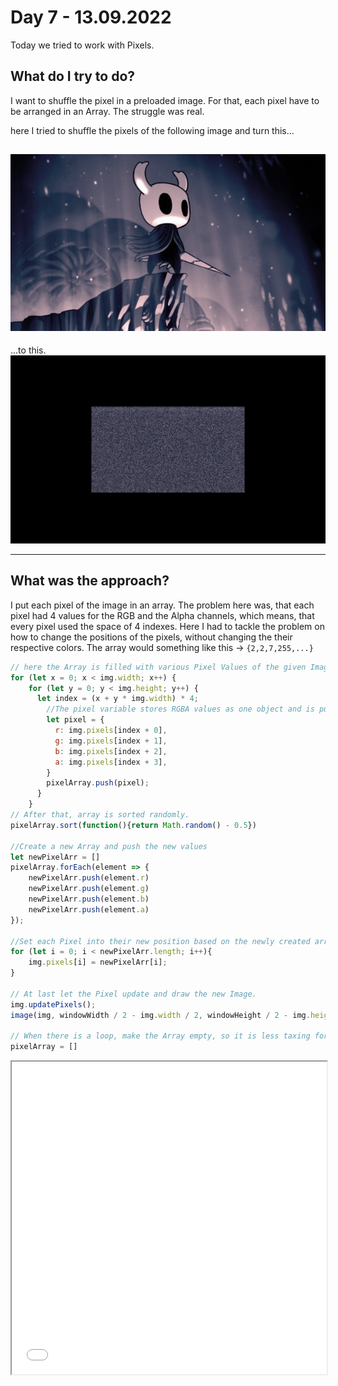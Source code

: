 # **Day 7 - 13.09.2022**
Today we tried to work with Pixels. 

## What do I try to do? 

I want to shuffle the pixel in a preloaded image. For that, each pixel have to be arranged in an Array. The struggle was real.

here I tried to shuffle the pixels of the following image and turn this...

![Hollow_knight](01/hollow-knight_6018152.png 'Hollow Knight')
---
 
...to this.
![Noise](01/download.png 'Hollow knight noise')

---
## What was the approach?
I put each pixel of the image in an array. The problem here was, that each pixel had 4 values for the RGB and the Alpha channels, which means, that every pixel used the space of 4 indexes. Here I had to tackle the problem on how to change the positions of the pixels, without changing the their respective colors. The array would something like this -> `{2,2,7,255,...}`

```javascript
// here the Array is filled with various Pixel Values of the given Image.
for (let x = 0; x < img.width; x++) {
    for (let y = 0; y < img.height; y++) {
      let index = (x + y * img.width) * 4;
        //The pixel variable stores RGBA values as one object and is pushed onto the array.
        let pixel = {
          r: img.pixels[index + 0],
          g: img.pixels[index + 1],
          b: img.pixels[index + 2],
          a: img.pixels[index + 3],
        }
        pixelArray.push(pixel);
      }
    }
// After that, array is sorted randomly.
pixelArray.sort(function(){return Math.random() - 0.5})

//Create a new Array and push the new values
let newPixelArr = []
pixelArray.forEach(element => {
    newPixelArr.push(element.r)
    newPixelArr.push(element.g)
    newPixelArr.push(element.b)
    newPixelArr.push(element.a)
});

//Set each Pixel into their new position based on the newly created array.
for (let i = 0; i < newPixelArr.length; i++){
    img.pixels[i] = newPixelArr[i];
}

// At last let the Pixel update and draw the new Image.
img.updatePixels();
image(img, windowWidth / 2 - img.width / 2, windowHeight / 2 - img.height / 2)

// When there is a loop, make the Array empty, so it is less taxing for the memory.
pixelArray = []

```
<iframe src="01/index.html" width="100%" height="500px"></iframe>